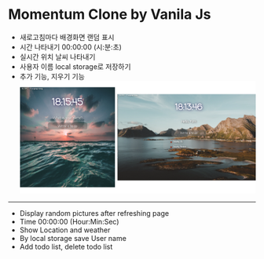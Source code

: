 # Momentum Clone by Vanila Js

- 새로고침마다 배경화면 랜덤 표시
- 시간 나타내기 00:00:00 (시:분:초)
- 실시간 위치 날씨 나타내기
- 사용자 이름 local storage로 저장하기
- 추가 기능,
  지우기 기능
  ![Preview](./images/00.png)

---

- Display random pictures after refreshing page
- Time 00:00:00 (Hour:Min:Sec)
- Show Location and weather
- By local storage save User name
- Add todo list, delete todo list
